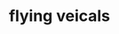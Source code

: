 ---
pid: llp173
title: flying veicals
location_transcription: 
coordinates: "[-75.163330803977, 39.955213097793]"
zipcode: 
gen_neighborhood: 
neighborhood: 
outside_phl: 
age: '9'
age_range: 6-13
instagram: 
image_file_name: llp_173.jpg
proposal_transcription: 
topic: Technology
topic_summary: '0'
type: Sculpture Statue
keywords_other: flying cars, vehicles
credit: Edriel Rsado 201
image_labels: 
twitter: 
facebook: 
permalink: "/monuments/llp173/"
layout: item-page
---